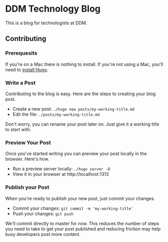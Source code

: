 # DDM Technology Blog

This is a blog for technologists at DDM.

## Contributing

### Prerequesits

If you're on a Mac there is nothing to install. If you're not using a Mac, you'll need to [install Hugo](https://gohugo.io/getting-started/quick-start/#step-1-install-hugo).

### Write a Post

Contributing to the blog is easy. Here are the steps to creating your blog post.

  - Create a new post: `./hugo new posts/my-working-title.md`
  - Edit the file: `./posts/my-working-title.md`

Don't worry, you can rename your post later on. Just give it a working title to start with.

### Preview Your Post

Once you've started writing you can preview your post locally in the browser. Here's how.

  - Run a preview server locally: `./hugo server -D`
  - View it in your browser at http://localhost:1313

### Publish your Post

When you're ready to publish your new post, just commit your changes.

  - Commit your changes: `git commit -m 'my-working-title'`
  - Push your changes: `git push`

We'll commit directly to master for now. This reduces the number of steps you need to take to get your post published and reducing friction may help busy developers post more content.
